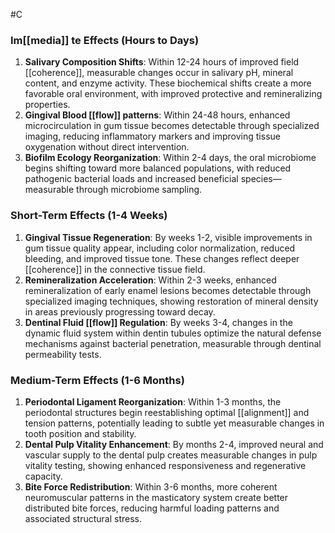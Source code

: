  #C 
### Im[[media]] te Effects (Hours to Days)

1. **Salivary Composition Shifts**: Within 12-24 hours of improved field [[coherence]], measurable changes occur in salivary pH, mineral content, and enzyme activity. These biochemical shifts create a more favorable oral environment, with improved protective and remineralizing properties.
2. **Gingival Blood [[flow]]  patterns**: Within 24-48 hours, enhanced microcirculation in gum tissue becomes detectable through specialized imaging, reducing inflammatory markers and improving tissue oxygenation without direct intervention.
3. **Biofilm Ecology Reorganization**: Within 2-4 days, the oral microbiome begins shifting toward more balanced populations, with reduced pathogenic bacterial loads and increased beneficial species—measurable through microbiome sampling.

### Short-Term Effects (1-4 Weeks)

1. **Gingival Tissue Regeneration**: By weeks 1-2, visible improvements in gum tissue quality appear, including color normalization, reduced bleeding, and improved tissue tone. These changes reflect deeper [[coherence]] in the connective tissue field.
2. **Remineralization Acceleration**: Within 2-3 weeks, enhanced remineralization of early enamel lesions becomes detectable through specialized imaging techniques, showing restoration of mineral density in areas previously progressing toward decay.
3. **Dentinal Fluid [[flow]]  Regulation**: By weeks 3-4, changes in the dynamic fluid system within dentin tubules optimize the natural defense mechanisms against bacterial penetration, measurable through dentinal permeability tests.

### Medium-Term Effects (1-6 Months)

1. **Periodontal Ligament Reorganization**: Within 1-3 months, the periodontal structures begin reestablishing optimal [[alignment]]  and tension patterns, potentially leading to subtle yet measurable changes in tooth position and stability.
2. **Dental Pulp Vitality Enhancement**: By months 2-4, improved neural and vascular supply to the dental pulp creates measurable changes in pulp vitality testing, showing enhanced responsiveness and regenerative capacity.
3. **Bite Force Redistribution**: Within 3-6 months, more coherent neuromuscular patterns in the masticatory system create better distributed bite forces, reducing harmful loading patterns and associated structural stress.